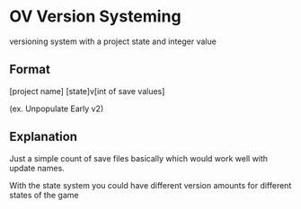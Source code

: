 # OV Version Systeming
versioning system with a project state and integer value

## Format
[project name]
[state]v[int of save values]

(ex. Unpopulate Early v2)

## Explanation
Just a simple count of save files basically which would work well with update names.

With the state system you could have different version amounts for different states of the game
